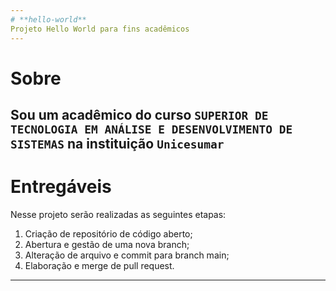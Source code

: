 ```yaml
---
# **hello-world**
Projeto Hello World para fins acadêmicos
---
```

# **Sobre**
Sou um acadêmico do curso `SUPERIOR DE TECNOLOGIA EM ANÁLISE E DESENVOLVIMENTO DE SISTEMAS` na instituição `Unicesumar`
---

# **Entregáveis**
Nesse projeto serão realizadas as seguintes etapas:
1. Criação de repositório de código aberto;
2. Abertura e gestão de uma nova branch;
3. Alteração de arquivo e commit para branch main;
4. Elaboração e merge de pull request.
---
